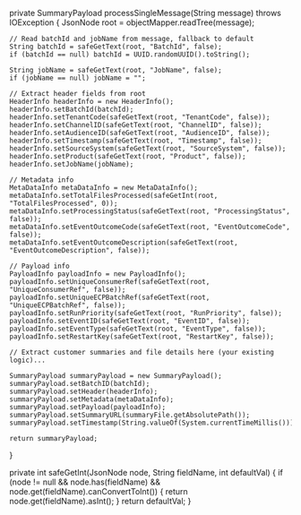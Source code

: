 private SummaryPayload processSingleMessage(String message) throws IOException {
    JsonNode root = objectMapper.readTree(message);

    // Read batchId and jobName from message, fallback to default
    String batchId = safeGetText(root, "BatchId", false);
    if (batchId == null) batchId = UUID.randomUUID().toString();

    String jobName = safeGetText(root, "JobName", false);
    if (jobName == null) jobName = "";

    // Extract header fields from root
    HeaderInfo headerInfo = new HeaderInfo();
    headerInfo.setBatchId(batchId);
    headerInfo.setTenantCode(safeGetText(root, "TenantCode", false));
    headerInfo.setChannelID(safeGetText(root, "ChannelID", false));
    headerInfo.setAudienceID(safeGetText(root, "AudienceID", false));
    headerInfo.setTimestamp(safeGetText(root, "Timestamp", false));
    headerInfo.setSourceSystem(safeGetText(root, "SourceSystem", false));
    headerInfo.setProduct(safeGetText(root, "Product", false));
    headerInfo.setJobName(jobName);

    // Metadata info
    MetaDataInfo metaDataInfo = new MetaDataInfo();
    metaDataInfo.setTotalFilesProcessed(safeGetInt(root, "TotalFilesProcessed", 0));
    metaDataInfo.setProcessingStatus(safeGetText(root, "ProcessingStatus", false));
    metaDataInfo.setEventOutcomeCode(safeGetText(root, "EventOutcomeCode", false));
    metaDataInfo.setEventOutcomeDescription(safeGetText(root, "EventOutcomeDescription", false));

    // Payload info
    PayloadInfo payloadInfo = new PayloadInfo();
    payloadInfo.setUniqueConsumerRef(safeGetText(root, "UniqueConsumerRef", false));
    payloadInfo.setUniqueECPBatchRef(safeGetText(root, "UniqueECPBatchRef", false));
    payloadInfo.setRunPriority(safeGetText(root, "RunPriority", false));
    payloadInfo.setEventID(safeGetText(root, "EventID", false));
    payloadInfo.setEventType(safeGetText(root, "EventType", false));
    payloadInfo.setRestartKey(safeGetText(root, "RestartKey", false));

    // Extract customer summaries and file details here (your existing logic)...

    SummaryPayload summaryPayload = new SummaryPayload();
    summaryPayload.setBatchID(batchId);
    summaryPayload.setHeader(headerInfo);
    summaryPayload.setMetadata(metaDataInfo);
    summaryPayload.setPayload(payloadInfo);
    summaryPayload.setSummaryURL(summaryFile.getAbsolutePath());
    summaryPayload.setTimestamp(String.valueOf(System.currentTimeMillis()));

    return summaryPayload;
}

private int safeGetInt(JsonNode node, String fieldName, int defaultVal) {
    if (node != null && node.has(fieldName) && node.get(fieldName).canConvertToInt()) {
        return node.get(fieldName).asInt();
    }
    return defaultVal;
}
